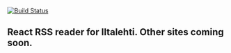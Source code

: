 [![Build Status](https://travis-ci.org/Locheed/react-rss-reader.svg?branch=master)](https://travis-ci.org/Locheed/react-rss-reader)

## React RSS reader for Iltalehti. Other sites coming soon.
